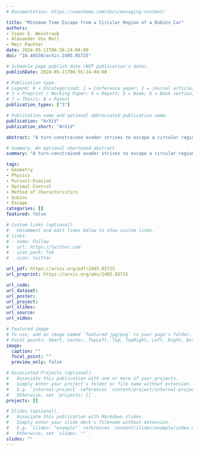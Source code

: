 ```yaml
---
# Documentation: https://wowchemy.com/docs/managing-content/

title: "Minimum Time Escape from a Circular Region of a Dubins Car"
authors:
- Isaac E. Weintraub
- Alexander Von Moll
- Meir Pachter
date: 2024-05-11T06:56:24-04:00
doi: "10.48550/arXiv.2405.05725"

# Schedule page publish date (NOT publication's date).
publishDate: 2024-05-11T06:56:24-04:00

# Publication type.
# Legend: 0 = Uncategorized; 1 = Conference paper; 2 = Journal article;
# 3 = Preprint / Working Paper; 4 = Report; 5 = Book; 6 = Book section;
# 7 = Thesis; 8 = Patent
publication_types: ["3"]

# Publication name and optional abbreviated publication name.
publication: "ArXiV"
publication_short: "ArXiV"

abstract: "A turn-constrained evader strives to escape a circular region in minimum time. "

# Summary. An optional shortened abstract.
summary: "A turn-constrained evader strives to escape a circular region in minimum time."

tags:
- Geometry
- Physics
- Pursuit-Evasion
- Optimal Control
- Method of Characteristics
- Dubins
- Escape
categories: []
featured: false

# Custom links (optional).
#   Uncomment and edit lines below to show custom links.
# links:
# - name: Follow
#   url: https://twitter.com
#   icon_pack: fab
#   icon: twitter

url_pdf: https://arxiv.org/pdf/2405.05725
url_preprint: https://arxiv.org/abs/2405.05725

url_code:
url_dataset:
url_poster:
url_project:
url_slides:
url_source:
url_video:

# Featured image
# To use, add an image named `featured.jpg/png` to your page's folder. 
# Focal points: Smart, Center, TopLeft, Top, TopRight, Left, Right, BottomLeft, Bottom, BottomRight.
image:
  caption: ""
  focal_point: ""
  preview_only: false

# Associated Projects (optional).
#   Associate this publication with one or more of your projects.
#   Simply enter your project's folder or file name without extension.
#   E.g. `internal-project` references `content/project/internal-project/index.md`.
#   Otherwise, set `projects: []`.
projects: []

# Slides (optional).
#   Associate this publication with Markdown slides.
#   Simply enter your slide deck's filename without extension.
#   E.g. `slides: "example"` references `content/slides/example/index.md`.
#   Otherwise, set `slides: ""`.
slides: ""
---
```

